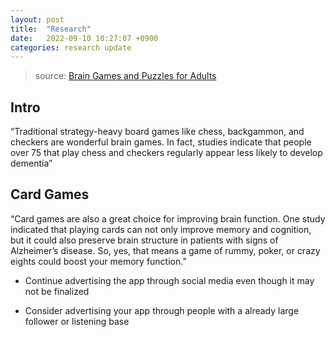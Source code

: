```yaml
---
layout: post
title:  "Research"
date:   2022-09-10 10:27:07 +0900
categories: research update
---
```


> source: [Brain Games and Puzzles for Adults](https://neuropedia.com/brain-games-and-puzzles-for-adults/)

## Intro

“Traditional strategy-heavy board games like chess, backgammon, and checkers are wonderful brain games. In fact, studies indicate that people over 75 that play chess and checkers regularly appear less likely to develop dementia”

## Card Games

“Card games are also a great choice for improving brain function. One study indicated that playing cards can not only improve memory and cognition, but it could also preserve brain structure in patients with signs of Alzheimer’s disease. So, yes, that means a game of rummy, poker, or crazy eights could boost your memory function.”
* Continue advertising the app through social media even though it may not be finalized

* Consider advertising your app through people with a already large follower or listening base
